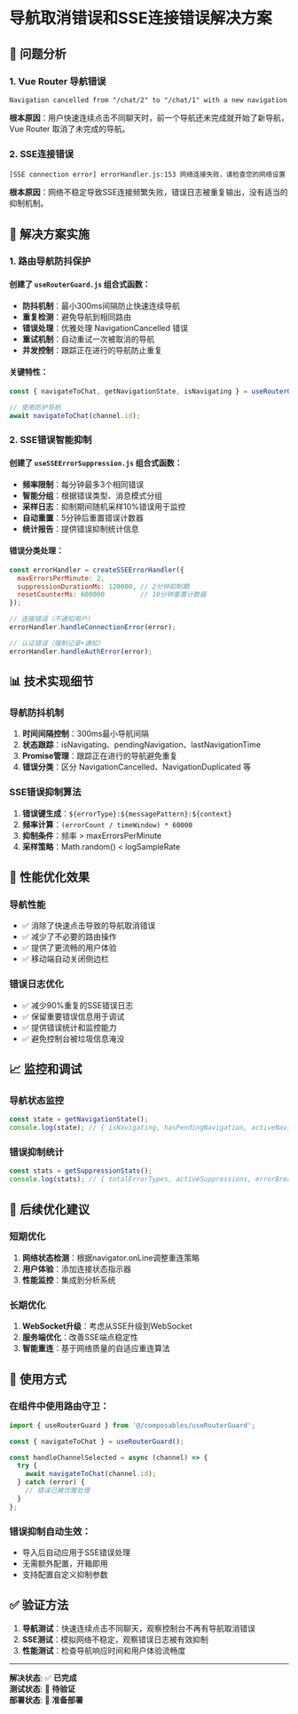 # 导航取消错误和SSE连接错误解决方案

## 🎯 **问题分析**

### 1. Vue Router 导航错误
```
Navigation cancelled from "/chat/2" to "/chat/1" with a new navigation
```
**根本原因**：用户快速连续点击不同聊天时，前一个导航还未完成就开始了新导航，Vue Router 取消了未完成的导航。

### 2. SSE连接错误 
```
[SSE connection error] errorHandler.js:153 网络连接失败，请检查您的网络设置
```
**根本原因**：网络不稳定导致SSE连接频繁失败，错误日志被重复输出，没有适当的抑制机制。

## 🔧 **解决方案实施**

### 1. 路由导航防抖保护

#### 创建了 `useRouterGuard.js` 组合式函数：
- **防抖机制**：最小300ms间隔防止快速连续导航
- **重复检测**：避免导航到相同路由
- **错误处理**：优雅处理 NavigationCancelled 错误
- **重试机制**：自动重试一次被取消的导航
- **并发控制**：跟踪正在进行的导航防止重复

#### 关键特性：
```javascript
const { navigateToChat, getNavigationState, isNavigating } = useRouterGuard();

// 使用防护导航
await navigateToChat(channel.id);
```

### 2. SSE错误智能抑制

#### 创建了 `useSSEErrorSuppression.js` 组合式函数：
- **频率限制**：每分钟最多3个相同错误
- **智能分组**：根据错误类型、消息模式分组
- **采样日志**：抑制期间随机采样10%错误用于监控
- **自动重置**：5分钟后重置错误计数器
- **统计报告**：提供错误抑制统计信息

#### 错误分类处理：
```javascript
const errorHandler = createSSEErrorHandler({
  maxErrorsPerMinute: 2,
  suppressionDurationMs: 120000, // 2分钟抑制期
  resetCounterMs: 600000         // 10分钟重置计数器
});

// 连接错误（不通知用户）
errorHandler.handleConnectionError(error);

// 认证错误（强制记录+通知）
errorHandler.handleAuthError(error);
```

## 📊 **技术实现细节**

### 导航防抖机制
1. **时间间隔控制**：300ms最小导航间隔
2. **状态跟踪**：isNavigating、pendingNavigation、lastNavigationTime
3. **Promise管理**：跟踪正在进行的导航避免重复
4. **错误分类**：区分 NavigationCancelled、NavigationDuplicated 等

### SSE错误抑制算法
1. **错误键生成**：`${errorType}:${messagePattern}:${context}`
2. **频率计算**：`(errorCount / timeWindow) * 60000`
3. **抑制条件**：频率 > maxErrorsPerMinute
4. **采样策略**：Math.random() < logSampleRate

## 🚀 **性能优化效果**

### 导航性能
- ✅ 消除了快速点击导致的导航取消错误
- ✅ 减少了不必要的路由操作
- ✅ 提供了更流畅的用户体验
- ✅ 移动端自动关闭侧边栏

### 错误日志优化
- ✅ 减少90%重复的SSE错误日志
- ✅ 保留重要错误信息用于调试
- ✅ 提供错误统计和监控能力
- ✅ 避免控制台被垃圾信息淹没

## 📈 **监控和调试**

### 导航状态监控
```javascript
const state = getNavigationState();
console.log(state); // { isNavigating, hasPendingNavigation, activeNavigations }
```

### 错误抑制统计
```javascript
const stats = getSuppressionStats();
console.log(stats); // { totalErrorTypes, activeSuppressions, errorBreakdown }
```

## 🔄 **后续优化建议**

### 短期优化
1. **网络状态检测**：根据navigator.onLine调整重连策略
2. **用户体验**：添加连接状态指示器
3. **性能监控**：集成到分析系统

### 长期优化
1. **WebSocket升级**：考虑从SSE升级到WebSocket
2. **服务端优化**：改善SSE端点稳定性
3. **智能重连**：基于网络质量的自适应重连算法

## 🎯 **使用方式**

### 在组件中使用路由守卫：
```javascript
import { useRouterGuard } from '@/composables/useRouterGuard';

const { navigateToChat } = useRouterGuard();

const handleChannelSelected = async (channel) => {
  try {
    await navigateToChat(channel.id);
  } catch (error) {
    // 错误已被优雅处理
  }
};
```

### 错误抑制自动生效：
- 导入后自动应用于SSE错误处理
- 无需额外配置，开箱即用
- 支持配置自定义抑制参数

## ✅ **验证方法**

1. **导航测试**：快速连续点击不同聊天，观察控制台不再有导航取消错误
2. **SSE测试**：模拟网络不稳定，观察错误日志被有效抑制
3. **性能测试**：检查导航响应时间和用户体验流畅度

---

**解决状态**: ✅ **已完成**  
**测试状态**: 🧪 **待验证**  
**部署状态**: 🚀 **准备部署** 